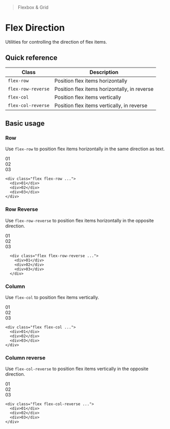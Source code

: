> Flexbox & Grid

# Flex Direction
Utilities for controlling the direction of flex items.

## Quick reference

| Class              | Description                                   |
| ------------------ | --------------------------------------------- |
| `flex-row`         | Position flex items horizontally              |
| `flex-row-reverse` | Position flex items horizontally, in reverse  |
| `flex-col`         | Position flex items vertically                |
| `flex-col-reverse` | Position flex items vertically, in reverse    |

## Basic usage
### Row
Use `flex-row` to position flex items horizontally in the same direction as text.

<container>
  <box class="flex flex-row gap-16">
    <div class="bg-fuchsia-500 ex-box">01</div>
    <div class="bg-fuchsia-500 ex-box">02</div>
    <div class="bg-fuchsia-500 ex-box">03</div>
  </box>
</container>

```html{1}
<div class="flex flex-row ...">
  <div>01</div>
  <div>02</div>
  <div>03</div>
</div>
```

### Row Reverse
Use `flex-row-reverse` to position flex items horizontally in the opposite direction.

<container>
  <box class="flex flex-row-reverse gap-16">
    <div class="bg-blue-500 ex-box">01</div>
    <div class="bg-blue-500 ex-box">02</div>
    <div class="bg-blue-500 ex-box">03</div>
  </box>
</container>

```html{1}
  <div class="flex flex-row-reverse ...">
    <div>01</div>
    <div>02</div>
    <div>03</div>
  </div>
```

### Column
Use `flex-col` to position flex items vertically.

<container>
  <box class="flex flex-col gap-16">
    <div class="bg-indigo-500 ex-box">01</div>
    <div class="bg-indigo-500 ex-box">02</div>
    <div class="bg-indigo-500 ex-box">03</div>
  </box>
</container>

```html{1}
<div class="flex flex-col ...">
  <div>01</div>
  <div>02</div>
  <div>03</div>
</div>
```

### Column reverse
Use `flex-col-reverse` to position flex items vertically in the opposite direction.

<container>
  <box class="flex flex-col-reverse gap-16">
    <div class="bg-violet-500 ex-box">01</div>
    <div class="bg-violet-500 ex-box">02</div>
    <div class="bg-violet-500 ex-box">03</div>
  </box>
</container>

```html{1}
<div class="flex flex-col-reverse ...">
  <div>01</div>
  <div>02</div>
  <div>03</div>
</div>
```

